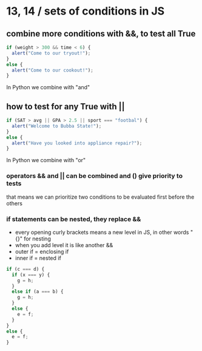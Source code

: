 # 13, 14 / sets of conditions in JS

## combine more conditions with &&, to test all True
```js
if (weight > 300 && time < 6) {
  alert("Come to our tryout!");
}
else {
  alert("Come to our cookout!");
}
```

In Python we combine with "and"

## how to test for any True with ||
```js
if (SAT > avg || GPA > 2.5 || sport === "footbal") {
  alert("Welcome to Bubba State!");
}
else {
  alert("Have you looked into appliance repair?");
}
```

In Python we combine with "or"

### operators && and || can be combined and () give priority to tests

that means we can prioritize two conditions to be evaluated first before the others

### if statements can be nested, they replace &&

- every opening curly brackets means a new level in JS, in other words "{}" for nesting
- when you add level it is like another &&
- outer if = enclosing if
- inner if = nested if

```js
if (c === d) {
  if (x === y) {
    g = h;
  }
  else if (a === b) {
    g = h;
  }
  else {
    e = f;
  }
}
else {
  e = f;
}
```
